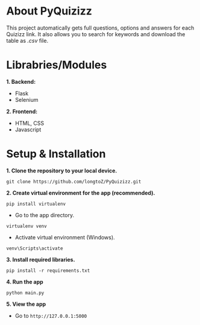 # About PyQuizizz

This project automatically gets full questions, options and answers for each Quizizz link. It also allows you to search for keywords and download the table as *.csv* file.

# Librabries/Modules

**1. Backend:**
- Flask
- Selenium

**2. Frontend:**
- HTML, CSS
- Javascript

# Setup & Installation

**1. Clone the repository to your local device.**
```
git clone https://github.com/longtoZ/PyQuizizz.git
```

**2. Create virtual environment for the app (recommended).**
```
pip install virtualenv
```

- Go to the app directory.
```
virtualenv venv
```

- Activate virtual environment (Windows).
```
venv\Scripts\activate
```

**3. Install required libraries.**
```
pip install -r requirements.txt
```

**4. Run the app**
```
python main.py
```

**5. View the app**
- Go to `http://127.0.0.1:5000`